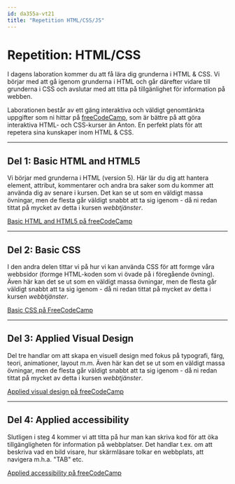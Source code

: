 ```yaml
---
id: da355a-vt21
title: "Repetition HTML/CSS/JS"
---
```


# Repetition: HTML/CSS

I dagens laboration kommer du att få lära dig grunderna i HTML & CSS. Vi börjar med att gå igenom grunderna i HTML och går därefter vidare till grunderna i CSS och avslutar med att titta på tillgänlighet för information på webben.

Laborationen består av ett gäng interaktiva och väldigt genomtänkta uppgifter som ni hittar på [freeCodeCamp](https://www.freecodecamp.org/learn/responsive-web-design), som är bättre på att göra interaktiva HTML- och CSS-kurser än Anton. En perfekt plats för att repetera sina kunskaper inom HTML & CSS.

---

## Del 1: Basic HTML and HTML5

Vi börjar med grunderna i HTML (version 5). Här lär du dig att hantera element, attribut, kommentarer och andra bra saker som du kommer att använda dig av senare i kursen. Det kan se ut som en väldigt massa övningar, men de flesta går väldigt snabbt att ta sig igenom - då ni redan tittat på mycket av detta i kursen *webbtjänster*.

[Basic HTML and HTML5 på freeCodeCamp](https://www.freecodecamp.org/learn/responsive-web-design/#basic-html-and-html5)

---

## Del 2: Basic CSS

I den andra delen tittar vi på hur vi kan använda CSS för att formge våra webbsidor (formge HTML-koden som vi övade på i föregående övning). Även här kan det se ut som en väldigt massa övningar, men de flesta går väldigt snabbt att ta sig igenom - då ni redan tittat på mycket av detta i kursen *webbtjänster*. 

[Basic CSS på FreeCodeCamp](https://www.freecodecamp.org/learn/responsive-web-design/#basic-css)

---

## Del 3: Applied Visual Design

Del tre handlar om att skapa en visuell design med fokus på typografi, färg, teori, animationer, layout m.m. Även här kan det se ut som en väldigt massa övningar, men de flesta går väldigt snabbt att ta sig igenom - då ni redan tittat på mycket av detta i kursen *webbtjänster*. 

[Applied visual design på freeCodeCamp](https://www.freecodecamp.org/learn/responsive-web-design/#applied-visual-design)

---

## Del 4: Applied accessibility

Slutligen i steg 4 kommer vi att titta på hur man kan skriva kod för att öka tillgängligheten för information på webbplatser. Det handlar t.ex. om att beskriva vad en bild visare, hur skärmläsare tolkar en webbplats, att navigera m.h.a. "TAB" etc.

[Applied accessibility på freeCodeCamp](https://www.freecodecamp.org/learn/responsive-web-design/#applied-accessibility)
